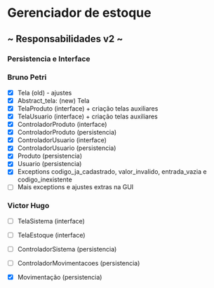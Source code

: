 # Gerenciador de estoque

## ~ Responsabilidades v2 ~
### Persistencia e Interface

### Bruno Petri
- [x] Tela (old) - ajustes
- [x] Abstract_tela: (new) Tela
- [x] TelaProduto (interface) + criação telas auxiliares
- [x] TelaUsuario (interface) + criação telas auxiliares
- [x] ControladorProduto (interface)
- [x] ControladorProduto (persistencia)
- [x] ControladorUsuario (interface)
- [x] ControladorUsuario (persistencia)
- [x] Produto (persistencia)
- [x] Usuario (persistencia)
- [x] Exceptions codigo_ja_cadastrado, valor_invalido, entrada_vazia e codigo_inexistente
- [ ] Mais exceptions e ajustes extras na GUI

### Victor Hugo
- [ ] TelaSistema (interface)
- [ ] TelaEstoque (interface)
- [ ] ControladorSistema (persistencia)
- [ ] ControladorMovimentacoes (persistencia)
- [x] Movimentação (persistencia)

